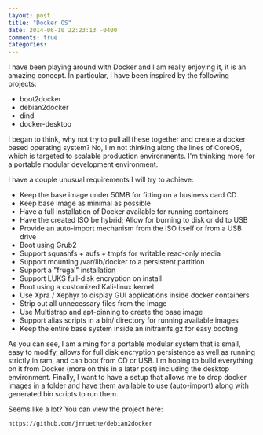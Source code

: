 ```yaml
---
layout: post
title: "Docker OS"
date: 2014-06-10 22:23:13 -0400
comments: true
categories: 
---
```


I have been playing around with Docker and I am really enjoying it, it is an amazing concept.
In particular, I have been inspired by the following projects:

- boot2docker
- debian2docker
- dind
- docker-desktop

I began to think, why not try to pull all these together and create a docker based operating system?
No, I'm not thinking along the lines of CoreOS, which is targeted to scalable production environments.
I'm thinking more for a portable modular development environment.

I have a couple unusual requirements I will try to achieve:

- Keep the base image under 50MB for fitting on a business card CD
- Keep base image as minimal as possible
- Have a full installation of Docker available for running containers
- Have the created ISO be hybrid; Allow for burning to disk or dd to USB
- Provide an auto-import mechanism from the ISO itself or from a USB drive
- Boot using Grub2
- Support squashfs + aufs + tmpfs for writable read-only media
- Support mounting /var/lib/docker to a persistent partition
- Support a "frugal" installation
- Support LUKS full-disk encryption on install
- Boot using a customized Kali-linux kernel
- Use Xpra / Xephyr to display GUI applications inside docker containers
- Strip out all unnecessary files from the image
- Use Multistrap and apt-pinning to create the base image
- Support alias scripts in a bin/ directory for running available images
- Keep the entire base system inside an initramfs.gz for easy booting

As you can see, I am aiming for a portable modular system that is small, easy to modify, allows for full disk encryption persistence as well as running strictly in ram, and can boot from CD or USB. I'm hoping to build everything on it from Docker (more on this in a later post) including the desktop environment. Finally, I want to have a setup that allows me to drop docker images in a folder and have them available to use (auto-import) along with generated bin scripts to run them.

Seems like a lot?
You can view the project here:

    https://github.com/jrruethe/debian2docker